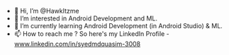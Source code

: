 - 👋 Hi, I’m @HawkItzme
- 👀 I’m interested in Android Development and ML.
- 🌱 I’m currently learning Android Development (in Android Studio) & ML.
- 📫 How to reach me ? So here's my LinkedIn Profile - 
       www.linkedin.com/in/syedmdquasim-3008

<!---
HawkItzme/HawkItzme is a ✨ special ✨ repository because its `README.md` (this file) appears on your GitHub profile.
You can click the Preview link to take a look at your changes.
--->
